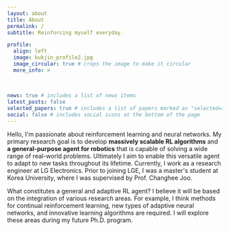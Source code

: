 ```yaml
---
layout: about
title: About
permalink: /
subtitle: Reinforcing myself everyday. 

profile:
  align: left 
  image: kukjin_profile2.jpg
  image_circular: true # crops the image to make it circular
  more_info: >
 
      
    
news: true # includes a list of news items
latest_posts: false
selected_papers: true # includes a list of papers marked as "selected={true}"
social: false # includes social icons at the bottom of the page
---
```


Hello, I'm passionate about reinforcement learning and neural networks. My primary research goal is to develop **massively scalable RL algorithms** and **a general-purpose agent for robotics** that is capable of solving a wide range of real-world problems. Ultimately I aim to enable this versatile agent to adapt to new tasks throughout its lifetime.  Currently, I work as a research engineer at LG Electronics. Prior to joining LGE, I was a master's student at Korea University, where I was supervised by Prof. Changhee Joo.  
  
What constitutes a general and adaptive RL agent? I believe it will be based on the integration of various research areas. For example, I think methods for continual reinforcement learning, new types of adaptive neural networks, and innovative learning algorithms are required. I will explore these areas during my future Ph.D. program. 


